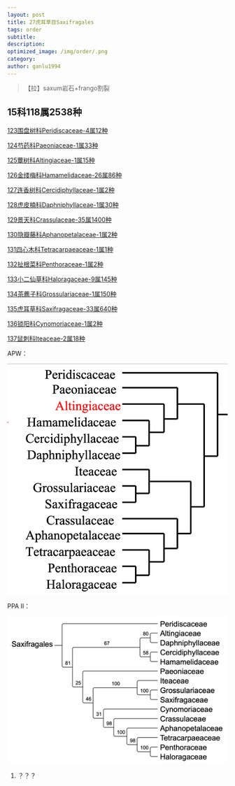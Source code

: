 ```yaml
---
layout: post
title: 27虎耳草目Saxifragales
tags: order    
subtitle: 
description: 
optimized_image: /img/order/.png
category: 
author: ganlu1994  
---
```


> 【拉】saxum岩石+frango割裂

## 15科118属2538种

[123围盘树科Peridiscaceae-4属12种](https://ganlu1994.github.io/123围盘树科Peridiscaceae/)

[124芍药科Paeoniaceae-1属33种](https://ganlu1994.github.io/124芍药科Paeoniaceae/)

[125蕈树科Altingiaceae-1属15种](https://ganlu1994.github.io/125蕈树科Altingiaceae/)

[126金缕梅科Hamamelidaceae-26属86种](https://ganlu1994.github.io/126金缕梅科Hamamelidaceae/)

[127连香树科Cercidiphyllaceae-1属2种](https://ganlu1994.github.io/127连香树科Cercidiphyllaceae/)

[128虎皮楠科Daphniphyllaceae-1属30种](https://ganlu1994.github.io/128虎皮楠科Daphniphyllaceae/)

[129景天科Crassulaceae-35属1400种](https://ganlu1994.github.io/129景天科Crassulaceae/)

[130隐瓣藤科Aphanopetalaceae-1属2种](https://ganlu1994.github.io/130隐瓣藤科Aphanopetalaceae/)

[131四心木科Tetracarpaeaceae-1属1种](https://ganlu1994.github.io/131四心木科Tetracarpaeaceae/)

[132扯根菜科Penthoraceae-1属2种](https://ganlu1994.github.io/132扯根菜科Penthoraceae/)

[133小二仙草科Haloragaceae-9属145种](https://ganlu1994.github.io/133小二仙草科Haloragaceae/)

[134茶藨子科Grossulariaceae-1属150种](https://ganlu1994.github.io/134茶藨子科Grossulariaceae/)

[135虎耳草科Saxifragaceae-33属640种](https://ganlu1994.github.io/135虎耳草科Saxifragaceae/)

[136锁阳科Cynomoriaceae-1属2种](https://ganlu1994.github.io/136锁阳科Cynomoriaceae/)

[137鼠刺科Iteaceae-2属18种](https://ganlu1994.github.io/137鼠刺科Iteaceae/)
 
APW：

![](/img/phylo/64-27虎耳草目A.png)
 
PPA II：

![](/img/phylo/64-27虎耳草目P2.png)

1. ？？？

